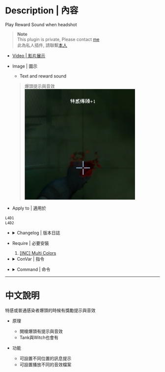 
# Description | 內容
Play Reward Sound when headshot

> __Note__ <br/>
This plugin is private, Please contact [me](https://github.com/fbef0102/Game-Private_Plugin#私人插件列表-private-plugins-list)<br/>
此為私人插件, 請聯繫[本人](https://github.com/fbef0102/Game-Private_Plugin#私人插件列表-private-plugins-list)

* [Video | 影片展示](https://youtu.be/w-6BEfBey64)

* Image | 圖示
	* Text and reward sound
	> 爆頭提示與音效
	<br/>![l4d_headshot_reward_sound_1](image/l4d_headshot_reward_sound_1.jpg)

* Apply to | 適用於
```
L4D1
L4D2
```

* <details><summary>Changelog | 版本日誌</summary>

    * v1.0 (2022-11-27)
	    * Request by Yabi
	    * Initial Release
</details>

* Require | 必要安裝
    1. [[INC] Multi Colors](https://github.com/fbef0102/L4D1_2-Plugins/releases/tag/Multi-Colors)

* <details><summary>ConVar | 指令</summary>

	* cfg/sourcemod/l4d_headshot_reward_sound.cfg
	```php
	// Common Infected headshot sound file (relative to to sound/, empty=Disable)
    l4d_headshot_reward_sound_common_file "ui/littlereward.wav"

    // 0=Plugin off, 1=Plugin on.
    l4d_headshot_reward_sound_enable "1"

    // Special Infected headshot sound file (relative to to sound/, empty=Disable)
    l4d_headshot_reward_sound_infected_file "ui/bigreward.wav"

    // Changes how message displays. (0: Disable, 1:In chat, 2: In Hint Box, 3: In center text)
    l4d_headshot_reward_sound_type "3"
	```
</details>

* <details><summary>Command | 命令</summary>
    
    None
</details>

- - - -
# 中文說明
特感或普通感染者爆頭的時候有獎勵提示與音效

* 原理
    * 開槍爆頭有提示與音效
    * Tank與Witch也會有

* 功能
    * 可設置不同位置的訊息提示
    * 可設置播放不同的音效檔案